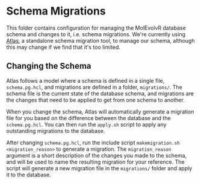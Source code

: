# Schema Migrations

This folder contains configuration for managing the MolEvolvR database schema
and changes to it, i.e. schema migrations. We're currently using
[Atlas](https://atlasgo.io/), a standalone schema migration tool, to manage our
schema, although this may change if we find that it's too limited.

## Changing the Schema

Atlas follows a model where a schema is defined in a single file, `schema.pg.hcl`,
and migrations are defined in a folder, `migrations/`. The schema file is the
current state of the database schema, and migrations are the changes that need
to be applied to get from one schema to another.

When you change the schema, Atlas will automatically generate a migration file
for you based on the difference between the database and the `schema.pg.hcl`. You
can then run the `apply.sh` script to apply any outstanding migrations to the
database.

After changing `schema.pg.hcl`, run the include script `makemigration.sh
<migration_reason>` to generate a migration. The `migration_reason` argument is
a short description of the changes you made to the schema, and will be used to
name the resulting migration for your reference. The script will generate a new
migration file in the `migrations/` folder and apply it to the database.
